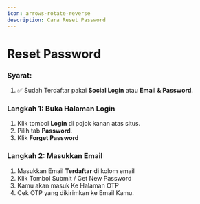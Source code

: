 ```yaml
---
icon: arrows-rotate-reverse
description: Cara Reset Password
---
```


# Reset Password

### Syarat:

1. ✅ Sudah Terdaftar pakai **Social Login** atau **Email & Password**.&#x20;

### Langkah 1: Buka Halaman Login

1. Klik tombol **Login** di pojok kanan atas situs.
2. Pilih tab **Password**.
3. Klik **Forget Password**

### Langkah 2: Masukkan Email

1. Masukkan Email **Terdaftar** di kolom email
2. Klik Tombol Submit / Get New Password
3. Kamu akan masuk Ke Halaman OTP
4. Cek OTP yang dikirimkan ke Email Kamu.
